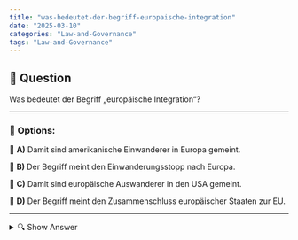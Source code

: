 ```yaml
---
title: "was-bedeutet-der-begriff-europaische-integration"
date: "2025-03-10"
categories: "Law-and-Governance"
tags: "Law-and-Governance"
---
```


## 📌 **Question**

Was bedeutet der Begriff „europäische Integration“?



---

### 📝 **Options:**

🔘 **A)** Damit sind amerikanische Einwanderer in Europa gemeint.

🔘 **B)** Der Begriff meint den Einwanderungsstopp nach Europa.

🔘 **C)** Damit sind europäische Auswanderer in den USA gemeint.

🔘 **D)** Der Begriff meint den Zusammenschluss europäischer Staaten zur EU.

---

<details>
  <summary>🔍 Show Answer</summary>

  <p>
💡  <b>Correct Answer:</b>  d
  </p>
  <p>
    📖<b>Explanation:</b>
    Die europäische Integration bezeichnet den Prozess, bei dem europäische Staaten enger zusammenarbeiten, um politische, wirtschaftliche und soziale Strukturen zu harmonisieren. Ziel ist die Schaffung gemeinsamer Institutionen wie der Europäischen Union (EU), die den freien Verkehr von Personen, Waren und Kapital ermöglicht. Durch diesen Zusammenschluss sollen Frieden, Stabilität und Wohlstand in Europa gefördert werden. Die Integration umfasst auch gemeinsame Gesetzgebungen und Kooperationen in Bereichen wie Handel, Umwelt und Sicherheit, um die Zusammenarbeit und das Zusammenwachsen der Mitgliedsstaaten zu stärken.
  </p>
</details>
